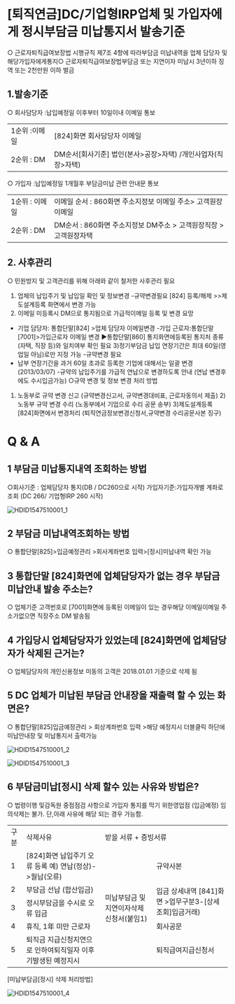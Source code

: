 # [퇴직연금]DC/기업형IRP업체 및 가입자에게 정시부담금 미납통지서 발송기준
○ 근로자퇴직급여보장법 시행규칙 제7조 4항에 따라부담금 미납내역을 업체 담당자 및해당가입자에게통지○ 근로자퇴직급여보장법부담금 또는 지연이자 미납시 3년이하 징역 또는 2천만원 이하 벌금
## 1.발송기준
○ 회사담당자 :납입예정일 이후부터 10일이내
이메일 통보

<table><tbody><tr>
<td>
1순위 :이메일</td>
<td>
[824]화면 회사담당자 이메일</td></tr><tr>
<td>
2순위 : DM</td>
<td>
DM순서[회사기준] 법인(본사>공장>자택) /개인사업자(직장>자택)</td></tr></tbody>
</table>


○ 가입자 :납입예정일 1개월후
부담금미납 관련 안내문 통보

<table><tbody><tr>
<td>
1순위 : 이메일</td>
<td>
이메일 순서 : 860화면 주소지정보 이메일 주소> 고객원장 이메일</td></tr><tr>
<td>
2순위 : DM</td>
<td>
DM순서 : 860화면 주소지정보 DM주소 > 고객원장직장 >고객원장자택</td></tr></tbody>
</table>


## 2. 사후관리
○ 민원방지 및 고객관리를 위해 아래와 같이 철저한 사후관리 필요
1) 업체의 납입주기 및 납입일 확인 및 정보변경
-규약변경필요
[824] 등록/해제 >>제도설계등록
화면에서 변경
가능
2) 이메일 미등록시 DM으로 통지됨으로 가급적이메일 등록 및 변경 요망
- 기업 담당자: 통합단말[824] >업체
담당자 이메일변경
-가입 근로자:통합단말[7001]>가입근로자 이메일 변경
▶통합단말[860] 통지화면에등록된 통지처 종류 (자택, 직장 등)와 일치여부 확인 필요
3)정기부담금 납입 연장기간은 최대 60일(영업일 아님)로만 지정 가능
-규약변경 필요
- 납부 연장기간을 과거 60일 초과로 등록한 기업에 대해서는 일괄 변경 (2013/03/07)
-규약의 납입주기를 가급적 연납으로 변경하도록 안내 (연납 변경후에도 수시입금가능)
○규약 변경 및 정보 변경 처리 방법
1) 노동부로 규약 변경 신고 (규약변경신고서, 규약변경대비표, 근로자동의서 제출)
2)노동부 규약 변경 수리 (노동부에서 기업으로 수리 공문 송부)
3)제도설계등록[824]화면에서 변경처리 (퇴직연금정보변경신청서,규약변경 수리공문사본 징구)
# Q & A
## 1 부담금 미납통지내역 조회하는 방법
○회사기준 : 업체담당자 통지(DB / DC260으로 시작)
가입자기준:가입자개별 계좌로 조회 (DC 266/ 기업형IRP 260 시작)

![HDID1547510001_1](HDID1547510001_1.png)

## 2 부담금 미납내역조회하는 방법
○ 통합단말[825]>입금예정관리 >회사계좌번호 입력>[정시]미납내역 확인 가능
## 3 통합단말 [824]화면에 업체담당자가 없는 경우 부담금 미납안내 발송 주소는?
○ 업체기준 고객번호로 [7001]화면에 등록된 이메일이 있는 경우해당 이메일이메일 주소가없으면 직장주소 DM 발송됨
## 4 가입당시 업체담당자가 있었는데 [824]화면에 업체담당자가 삭제된 근거는?
○ 업체담당자의 개인신용정보 미동의 고객은 2018.01.01 기준으로 삭제 됨
## 5 DC 업체가 미납된 부담금 안내장을 재출력 할 수 있는 화면은?
○ 통합단말[825]입금예정관리 > 회상계좌번호 입력 >해당 예정지시 더블클릭
하단에미납안내장 및 미납통지서 출력가능

![HDID1547510001_2](HDID1547510001_2.png)


![HDID1547510001_3](HDID1547510001_3.png)

## 6 부담금미납[정시] 삭제 할수 있는 사유와 방법은?
○ 법령이행 및감독원 중점점검 사항으로 가입자 통지를 막기 위한영업점 (입금예정)
임의삭제는 불가.
단,아래 사유에 해당 되는 경우 가능함.

<table><tbody><tr>
<td>
구분</td>
<td>
삭제사유</td>
<td colspan="2">
받을 서류 + 증빙서류</td></tr><tr>
<td>
1</td>
<td>[824]화면 납입주기 오류 등록
예) 연납(정상)->월납(오류)</td>
<td rowspan="5">미납부담금 및지연이자삭제신청서(붙임1)</td>
<td>
규약사본</td></tr><tr>
<td>
2</td>
<td>
부담금 선납 (합산입금)</td>
<td rowspan="2">입금 상세내역
[841]화면 >업무구분3-[상세조회]입금거래)</td></tr><tr>
<td>
3</td>
<td>
정시부담금을 수시로 오류 입금</td></tr><tr>
<td>
4</td>
<td>
휴직, 1年 미만 근로자</td>
<td>
회사공문</td></tr><tr>
<td>
5</td>
<td>퇴직금 지급신청지연으로 인하여퇴직일자 이후기발생된 예정지시</td>
<td>
퇴직급여지급신청서</td></tr></tbody>
</table>


[미납부담금[정시] 삭제 처리방법]

![HDID1547510001_4](HDID1547510001_4.png)


